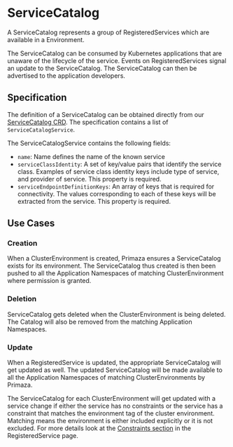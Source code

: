 # ServiceCatalog

A ServiceCatalog represents a group of RegisteredServices which are available in a Environment.

The ServiceCatalog can be consumed by Kubernetes applications that are unaware of the lifecycle of the service.
Events on RegisteredServices signal an update to the ServiceCatalog.
The ServiceCatalog can then be advertised to the application developers.

## Specification

The definition of a ServiceCatalog can be obtained directly from our [ServiceCatalog CRD](https://github.com/primaza/primaza/blob/main/config/crd/bases/primaza.io_servicecatalogs.yaml).
The specification contains a list of `ServiceCatalogService`.

The ServiceCatalogService contains the following fields:

- `name`: Name defines the name of the known service
- `serviceClassIdentity`: A set of key/value pairs that identify the service class.
  Examples of service class identity keys include type of service, and provider of service.
  This property is required.
- `serviceEndpointDefinitionKeys`: An array of keys that is required for connectivity.
  The values corresponding to each of these keys will be extracted from the service.
  This property is required.

## Use Cases

### Creation

When a ClusterEnvironment is created, Primaza ensures a ServiceCatalog exists for its environment.
The ServiceCatalog thus created is then been pushed to all the Application Namespaces of matching ClusterEnvironment where permission is granted.

### Deletion

ServiceCatalog gets deleted when the ClusterEnvironment is being deleted.
The Catalog will also be removed from the matching Application Namespaces.

### Update

When a RegisteredService is updated, the appropriate ServiceCatalog will get updated as well.
The updated ServiceCatalog will be made available to all the Application Namespaces of matching ClusterEnvironments by Primaza.

The ServiceCatalog for each ClusterEnvironment will get updated with a service change if either the service has no constraints or the service has a constraint that matches the environment tag of the cluster environment.
Matching means the environment is either included explicitly or it is not excluded.
For more details look at the [Constraints section](./registeredservice.md#constraints) in the RegisteredService page.
